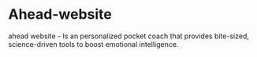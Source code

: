 # Ahead-website
ahead website - Is an personalized pocket coach that provides bite-sized, science-driven tools to boost emotional intelligence.
